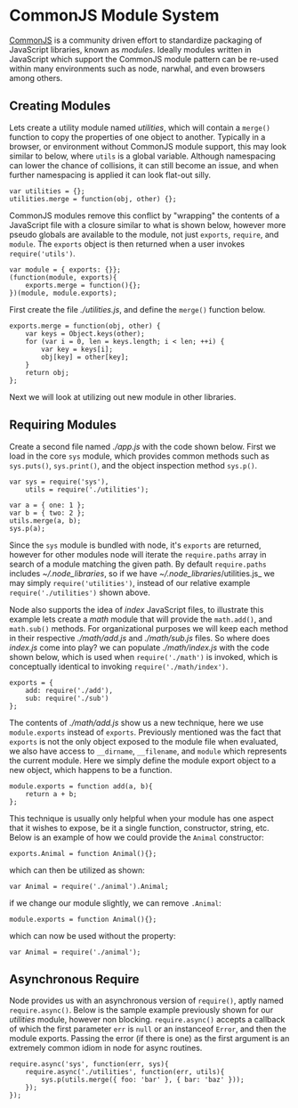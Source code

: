 
# CommonJS Module System

[CommonJS](http://commonjs.org) is a community driven effort to standardize packaging of JavaScript libraries, known as _modules_. Ideally modules written in JavaScript which support the CommonJS module pattern can be re-used within many environments such as node, narwhal, and even browsers among others.

## Creating Modules

Lets create a utility module named _utilities_, which will contain a `merge()` function to copy the properties of one object to another. Typically in a browser, or environment without CommonJS module support, this may look similar to below, where `utils` is a global variable. Although namespacing can lower the chance of collisions, it can still become an issue, and when further namespacing is applied it can look flat-out silly.

    var utilities = {};
	utilities.merge = function(obj, other) {};

CommonJS modules remove this conflict by "wrapping" the contents of a JavaScript file with a closure similar to what is shown below, however more pseudo globals are available to the module, not just `exports`, `require`, and `module`. The `exports` object is then returned when a user invokes `require('utils')`.

    var module = { exports: {}};
	(function(module, exports){
	    exports.merge = function(){};
	})(module, module.exports);

First create the file _./utilities.js_, and define the `merge()` function below.

	exports.merge = function(obj, other) {
	    var keys = Object.keys(other);
	    for (var i = 0, len = keys.length; i < len; ++i) {
	        var key = keys[i];
	        obj[key] = other[key];
	    }
	    return obj;
	};

Next we will look at utilizing out new module in other libraries.

## Requiring Modules

Create a second file named _./app.js_ with the code shown below. First we load in the core `sys` module, which provides common methods such as `sys.puts()`, `sys.print()`, and the object inspection method `sys.p()`. 

	var sys = require('sys'),
	    utils = require('./utilities');

	var a = { one: 1 };
	var b = { two: 2 };
	utils.merge(a, b);
	sys.p(a);

Since the `sys` module is bundled with node, it's `exports` are returned, however for other modules node will iterate the `require.paths` array in search of a module matching the given path. By default `require.paths` includes _~/.node_libraries_, so if we have _~/.node_libraries_/utilities.js_ we may simply `require('utilities')`, instead of our relative example `require('./utilities')` shown above.

Node also supports the idea of _index_ JavaScript files, to illustrate this example lets create a _math_ module that will provide the `math.add()`, and `math.sub()` methods. For organizational purposes we will keep each method in their respective _./math/add.js_ and _./math/sub.js_ files. So where does _index.js_ come into play? we can populate _./math/index.js_ with the code shown below, which is used when `require('./math')` is invoked, which is conceptually identical to invoking `require('./math/index')`.

	exports = {
	    add: require('./add'),
	    sub: require('./sub')
	};
	
The contents of _./math/add.js_ show us a new technique, here we use `module.exports` instead of `exports`. Previously mentioned was the fact that `exports` is not the only object exposed to the module file when evaluated, we also have access to `__dirname`, `__filename`, and `module` which represents the current module. Here we simply define the module export object to a new object, which happens to be a function. 

	module.exports = function add(a, b){
	    return a + b;
	};

This technique is usually only helpful when your module has one aspect that it wishes to expose, be it a single function, constructor, string, etc. Below is an example of how we could provide the `Animal` constructor:

    exports.Animal = function Animal(){};

which can then be utilized as shown:

    var Animal = require('./animal').Animal;

if we change our module slightly, we can remove `.Animal`:

    module.exports = function Animal(){};

which can now be used without the property:

    var Animal = require('./animal');

## Asynchronous Require

Node provides us with an asynchronous version of `require()`, aptly named `require.async()`. Below is the sample example previously shown for our _utilities_ module, however non blocking. `require.async()` accepts a callback of which the first parameter `err` is `null` or an instanceof `Error`, and then the module exports. Passing the error (if there is one) as the first argument is an extremely common idiom in node for async routines.
    
	require.async('sys', function(err, sys){
	    require.async('./utilities', function(err, utils){
	        sys.p(utils.merge({ foo: 'bar' }, { bar: 'baz' }));
	    });
	});